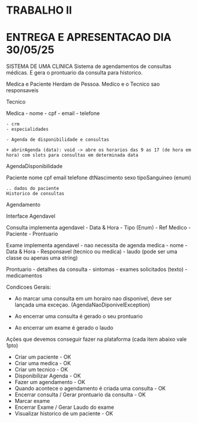 # TRABALHO II

# ENTREGA E APRESENTACAO DIA 30/05/25


SISTEMA DE UMA CLINICA
Sistema de agendamentos de consultas médicas.
E gera o prontuario da consulta para historico.

Medica e Paciente Herdam de Pessoa.
Medico e o Tecnico sao responsaveis

Tecnico

Medica
    - nome
    - cpf
    - email
    - telefone

    - crm
    - especialidades

    - Agenda de disponibilidade e consultas

    + abrirAgenda (data): void -> abre os horarios das 9 as 17 (de hora em hora) com slots para consultas em determinada data
    
    
AgendaDisponibilidade

Paciente
    nome
    cpf
    email
    telefone
    dtNascimento
    sexo
    tipoSanguineo (enum)

    .. dados do paciente
    Historico de consultas

Agendamento

Interface Agendavel

Consulta implementa agendavel
    - Data & Hora
    - Tipo (Enum)
    - Ref Medico
    - Paciente
    - Prontuario

Exame implementa agendavel  - nao necessita de agenda medica
    - nome
    <!-- - solicitacao de um(a) médico(a)   valendo estrelinha -->
    - Data & Hora
    - Responsavel  (tecnico ou medica)
    - laudo (pode ser uma classe ou apenas uma string)

Prontuario
    - detalhes da consulta
    - sintomas
    - exames solicitados (texto)
    - medicamentos


Condicoes Gerais:
* Ao marcar uma consulta em um horairo nao disponivel, deve ser lançada uma exceçao. (AgendaNaoDiponivelException)

* Ao encerrar uma consulta é gerado o seu prontuario
* Ao encerrar um exame é gerado o laudo

Ações que devemos conseguir fazer na plataforma (cada item abaixo vale 1pto)
* Criar um paciente - OK
* Criar uma medica - OK
* Criar um tecnico - OK
* Disponibilizar Agenda - OK
* Fazer um agendamento - OK
* Quando acontece o agendamento é criada uma consulta - OK
* Encerrar consulta / Gerar prontuario da consulta - OK
* Marcar exame 
* Encerrar Exame / Gerar Laudo do exame
* Visualizar historico de um paciente - OK

